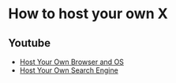 # How to host your own X

## Youtube

- [Host Your Own Browser and OS](https://www.youtube.com/watch?v=sXMCzsCfopQ)
- [Host Your Own Search Engine](https://www.youtube.com/watch?v=4KDDkNMxSLY)